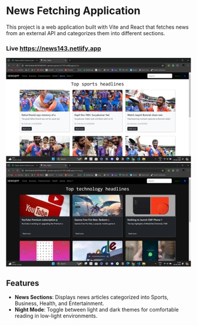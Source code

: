 # News Fetching Application

This project is a web application built with Vite and React that fetches news from an external API and categorizes them into different sections.
### Live https://news143.netlify.app
![](./NewsApp/demo/Screenshot%202024-06-30%20170501.png)
![](./NewsApp/demo/Screenshot%202024-06-30%20170531.png)

## Features

- **News Sections**: Displays news articles categorized into Sports, Business, Health, and Entertainment.
- **Night Mode**: Toggle between light and dark themes for comfortable reading in low-light environments.

